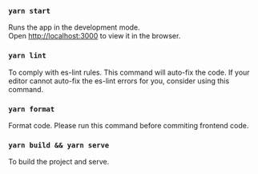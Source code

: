 ### `yarn start`

Runs the app in the development mode.\
Open [http://localhost:3000](http://localhost:3000) to view it in the browser.

### `yarn lint`

To comply with es-lint rules. This command will auto-fix the code.
If your editor cannot auto-fix the es-lint errors for you, consider using this command.

### `yarn format`

Format code. Please run this command before commiting frontend code.

### `yarn build && yarn serve`

To build the project and serve.
